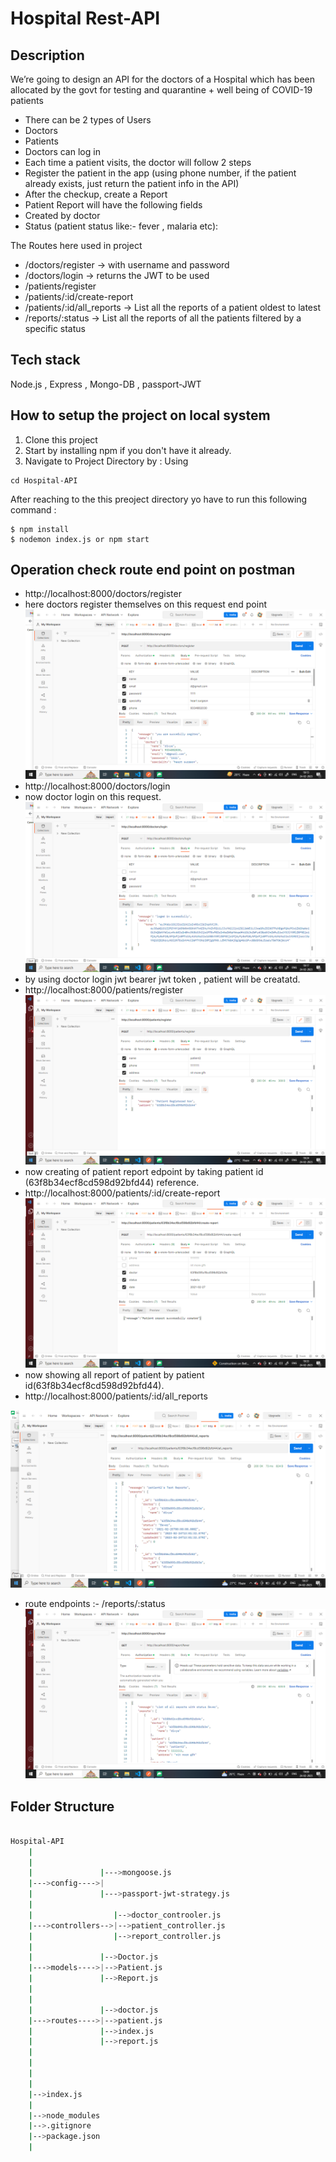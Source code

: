   # Hospital Rest-API
## Description
 We’re going to design an API for the doctors of a Hospital which has been allocated by the
govt for testing and quarantine + well being of COVID-19 patients
- There can be 2 types of Users
- Doctors
- Patients
- Doctors can log in
- Each time a patient visits, the doctor will follow 2 steps
- Register the patient in the app (using phone    number, if the patient already exists, just
return the patient info in the API)
- After the checkup, create a Report
- Patient Report will have the following fields
- Created by doctor
- Status (patient status like:- fever , malaria etc):

The Routes here used in project
- /doctors/register → with username and password
- /doctors/login → returns the JWT to be used
- /patients/register
- /patients/:id/create-report
- /patients/:id/all_reports → List all the reports of a patient oldest to latest
- /reports/:status → List all the reports of all the patients filtered by a specific status
  
## Tech stack
 Node.js , Express , Mongo-DB , passport-JWT
  
## How to setup the project on local system
  1. Clone this project
  2. Start by installing npm if you don't have it already.
  3. Navigate to Project Directory by : Using
  ```
  cd Hospital-API
  
  ```
  
  After reaching to the this preoject directory yo have to run this following command :
  ```
  $ npm install
  $ nodemon index.js or npm start
  ```

 
  ## Operation check route end point on postman
  * http://localhost:8000/doctors/register
  * here doctors register themselves on this request end point
  ![Alt text](https://github.com/DivyaGaurav21/Hospital-API/blob/master/postman_screenshot/Screenshot%20(53).png?raw=true)
  * http://localhost:8000/doctors/login
  * now doctor login on this request.
  ![Test Image 4](https://github.com/DivyaGaurav21/Hospital-API/blob/master/postman_screenshot/Screenshot%20(54).png?raw=true)
  * by using doctor login jwt bearer jwt token , patient will be creatatd.
  * http://localhost:8000/patients/register
  ![test5](https://github.com/DivyaGaurav21/Hospital-API/blob/master/postman_screenshot/Screenshot%20(55).png?raw=true)
  * now creating of patient report edpoint by taking patient id (63f8b34ecf8cd598d92bfd44) reference.
  * http://localhost:8000/patients/:id/create-report 
  ![test6](https://github.com/DivyaGaurav21/Hospital-API/blob/master/postman_screenshot/Screenshot%20(56).png?raw=true)
  * now showing all report of patient by patient id(63f8b34ecf8cd598d92bfd44).
  * http://localhost:8000/patients/:id/all_reports

  ![test5](https://github.com/DivyaGaurav21/Hospital-API/blob/master/postman_screenshot/Screenshot%20(57).png?raw=true)
  * route endpoints :- /reports/:status
  ![test5](https://github.com/DivyaGaurav21/Hospital-API/blob/master/postman_screenshot/Screenshot%20(58).png?raw=true)
 

  ## Folder Structure
```bash

Hospital-API
    |               
    |
    |               |--->mongoose.js
    |--->config---->|
    |               |--->passport-jwt-strategy.js
    |
    |                  |-->doctor_controoler.js
    |--->controllers-->|-->patient_controller.js
    |                  |-->report_controller.js
    |
    |               |-->Doctor.js
    |--->models---->|-->Patient.js
    |               |-->Report.js
    |
    |              
    |               |-->doctor.js
    |--->routes---->|-->patient.js
    |               |-->index.js
    |               |-->report.js
    |
    |
    |              
    |
    |-->index.js
    |
    |-->node_modules
    |-->.gitignore
    |-->package.json
    |
``` 
